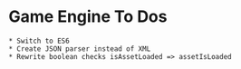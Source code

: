 # Game Engine To Dos
	* Switch to ES6
	* Create JSON parser instead of XML
	* Rewrite boolean checks isAssetLoaded => assetIsLoaded